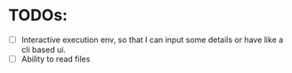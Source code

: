 # TODOs:
- [ ] Interactive execution env, so that I can input some details or have like a cli based ui.
- [ ] Ability to read files
